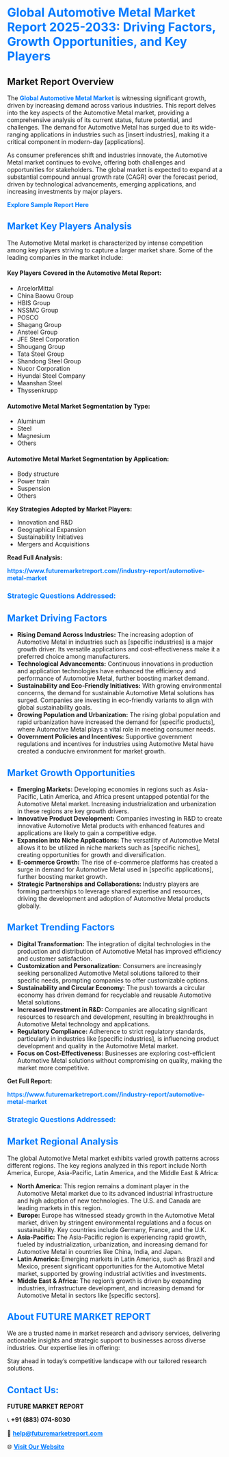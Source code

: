 <h1 style="color: #007BFF;">Global Automotive Metal Market Report 2025-2033: Driving Factors, Growth Opportunities, and Key Players</h1>

<section id="overview">
<h2>Market Report Overview</h2>
<p>The <a href="https://www.futuremarketreport.com//industry-report/automotive-metal-market" style="color: #007BFF; text-decoration: none;"><strong>Global Automotive Metal Market</strong></a> is witnessing significant growth, driven by increasing demand across various industries. This report delves into the key aspects of the Automotive Metal market, providing a comprehensive analysis of its current status, future potential, and challenges. The demand for Automotive Metal has surged due to its wide-ranging applications in industries such as [insert industries], making it a critical component in modern-day [applications].</p>
<p>As consumer preferences shift and industries innovate, the Automotive Metal market continues to evolve, offering both challenges and opportunities for stakeholders. The global market is expected to expand at a substantial compound annual growth rate (CAGR) over the forecast period, driven by technological advancements, emerging applications, and increasing investments by major players.</p>
</section>

<section id="overview">
<p><a href="https://www.futuremarketreport.com//request-sample/reportId=62474" style="color: #007BFF; text-decoration: none;"><strong>Explore Sample Report Here</strong></a></p>
</section>

<section id="key-players">
<h2 style="color: #007BFF;">Market Key Players Analysis</h2>
<p>The Automotive Metal market is characterized by intense competition among key players striving to capture a larger market share. Some of the leading companies in the market include:</p>
<h4>Key Players Covered in the Automotive Metal Report:</h4>
<ul><li>ArcelorMittal</li><li>China Baowu Group</li><li>HBIS Group</li><li>NSSMC Group</li><li>POSCO</li><li>Shagang Group</li><li>Ansteel Group</li><li>JFE Steel Corporation</li><li>Shougang Group</li><li>Tata Steel Group</li><li>Shandong Steel Group</li><li>Nucor Corporation</li><li>Hyundai Steel Company</li><li>Maanshan Steel</li><li>Thyssenkrupp</li></ul>
<h4>Automotive Metal Market Segmentation by Type:</h4>
<ul><li>Aluminum</li><li>Steel</li><li>Magnesium</li><li>Others</li></ul>

<h4>Automotive Metal Market Segmentation by Application:</h4>
<ul><li>Body structure</li><li>Power train</li><li>Suspension</li><li>Others</li></ul>
<p><strong>Key Strategies Adopted by Market Players:</strong></p>
<ul>
<li>Innovation and R&D</li>
<li>Geographical Expansion</li>
<li>Sustainability Initiatives</li>
<li>Mergers and Acquisitions</li>
</ul>
</section>

<section>
<p><strong>Read Full Analysis: </strong></p><a href="https://www.futuremarketreport.com//industry-report/automotive-metal-market" style="color: #007BFF; text-decoration: none;"><strong>https://www.futuremarketreport.com//industry-report/automotive-metal-market</strong></a>
<h3 style="color: #007BFF;">Strategic Questions Addressed:</h3>
</section>

<section id="driving-factors">
<h2 style="color: #007BFF;">Market Driving Factors</h2>
<ul>
<li><strong>Rising Demand Across Industries:</strong> The increasing adoption of Automotive Metal in industries such as [specific industries] is a major growth driver. Its versatile applications and cost-effectiveness make it a preferred choice among manufacturers.</li>
<li><strong>Technological Advancements:</strong> Continuous innovations in production and application technologies have enhanced the efficiency and performance of Automotive Metal, further boosting market demand.</li>
<li><strong>Sustainability and Eco-Friendly Initiatives:</strong> With growing environmental concerns, the demand for sustainable Automotive Metal solutions has surged. Companies are investing in eco-friendly variants to align with global sustainability goals.</li>
<li><strong>Growing Population and Urbanization:</strong> The rising global population and rapid urbanization have increased the demand for [specific products], where Automotive Metal plays a vital role in meeting consumer needs.</li>
<li><strong>Government Policies and Incentives:</strong> Supportive government regulations and incentives for industries using Automotive Metal have created a conducive environment for market growth.</li>
</ul>
</section>

<section id="growth-opportunities">
<h2 style="color: #007BFF;">Market Growth Opportunities</h2>
<ul>
<li><strong>Emerging Markets:</strong> Developing economies in regions such as Asia-Pacific, Latin America, and Africa present untapped potential for the Automotive Metal market. Increasing industrialization and urbanization in these regions are key growth drivers.</li>
<li><strong>Innovative Product Development:</strong> Companies investing in R&D to create innovative Automotive Metal products with enhanced features and applications are likely to gain a competitive edge.</li>
<li><strong>Expansion into Niche Applications:</strong> The versatility of Automotive Metal allows it to be utilized in niche markets such as [specific niches], creating opportunities for growth and diversification.</li>
<li><strong>E-commerce Growth:</strong> The rise of e-commerce platforms has created a surge in demand for Automotive Metal used in [specific applications], further boosting market growth.</li>
<li><strong>Strategic Partnerships and Collaborations:</strong> Industry players are forming partnerships to leverage shared expertise and resources, driving the development and adoption of Automotive Metal products globally.</li>
</ul>
</section>

<section id="trending-factors">
<h2 style="color: #007BFF;">Market Trending Factors</h2>
<ul>
<li><strong>Digital Transformation:</strong> The integration of digital technologies in the production and distribution of Automotive Metal has improved efficiency and customer satisfaction.</li>
<li><strong>Customization and Personalization:</strong> Consumers are increasingly seeking personalized Automotive Metal solutions tailored to their specific needs, prompting companies to offer customizable options.</li>
<li><strong>Sustainability and Circular Economy:</strong> The push towards a circular economy has driven demand for recyclable and reusable Automotive Metal solutions.</li>
<li><strong>Increased Investment in R&D:</strong> Companies are allocating significant resources to research and development, resulting in breakthroughs in Automotive Metal technology and applications.</li>
<li><strong>Regulatory Compliance:</strong> Adherence to strict regulatory standards, particularly in industries like [specific industries], is influencing product development and quality in the Automotive Metal market.</li>
<li><strong>Focus on Cost-Effectiveness:</strong> Businesses are exploring cost-efficient Automotive Metal solutions without compromising on quality, making the market more competitive.</li>
</ul>
</section>

<section>
<p><strong>Get Full Report: </strong></p><a href="https://www.futuremarketreport.com//industry-report/automotive-metal-market" style="color: #007BFF; text-decoration: none;"><strong>https://www.futuremarketreport.com//industry-report/automotive-metal-market</strong></a>
<h3 style="color: #007BFF;">Strategic Questions Addressed:</h3>
</section>


<section id="regional-analysis">
<h2 style="color: #007BFF;">Market Regional Analysis</h2>
<p>The global Automotive Metal market exhibits varied growth patterns across different regions. The key regions analyzed in this report include North America, Europe, Asia-Pacific, Latin America, and the Middle East & Africa:</p>
<ul>
<li><strong>North America:</strong> This region remains a dominant player in the Automotive Metal market due to its advanced industrial infrastructure and high adoption of new technologies. The U.S. and Canada are leading markets in this region.</li>
<li><strong>Europe:</strong> Europe has witnessed steady growth in the Automotive Metal market, driven by stringent environmental regulations and a focus on sustainability. Key countries include Germany, France, and the U.K.</li>
<li><strong>Asia-Pacific:</strong> The Asia-Pacific region is experiencing rapid growth, fueled by industrialization, urbanization, and increasing demand for Automotive Metal in countries like China, India, and Japan.</li>
<li><strong>Latin America:</strong> Emerging markets in Latin America, such as Brazil and Mexico, present significant opportunities for the Automotive Metal market, supported by growing industrial activities and investments.</li>
<li><strong>Middle East & Africa:</strong> The region’s growth is driven by expanding industries, infrastructure development, and increasing demand for Automotive Metal in sectors like [specific sectors].</li>
</ul>
</section>

<footer>
<h2 style="color: #007BFF;">About FUTURE MARKET REPORT</h2>
<p>We are a trusted name in market research and advisory services, delivering actionable insights and strategic support to businesses across diverse industries. Our expertise lies in offering:</p>

<p>Stay ahead in today’s competitive landscape with our tailored research solutions.</p>

<h2 style="color: #007BFF;">Contact Us:</h2>
<p><strong>FUTURE MARKET REPORT</strong></p>
<p>📞 <strong>+91 (883) 074-8030</strong></p>
<p>📧 <strong><a href="mailto:help@futuremarketreport.com" style="color: #007BFF;">help@futuremarketreport.com</a></strong></p>
<p>🌐 <strong><a href="https://www.futuremarketreport.com/" style="color: #007BFF;">Visit Our Website</a></strong></p>
</footer>